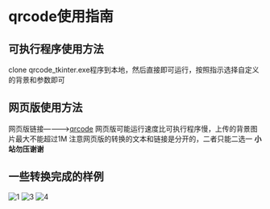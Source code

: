 # qrcode使用指南

## 可执行程序使用方法
clone qrcode_tkinter.exe程序到本地，然后直接即可运行，按照指示选择自定义的背景和参数即可
## 网页版使用方法
网页版链接————>[qrcode](http://bibibo.net:5000)
网页版可能运行速度比可执行程序慢，上传的背景图片最大不能超过1M
注意网页版的转换的文本和链接是分开的，二者只能二选一
**小站勿压谢谢**

## 一些转换完成的样例

![1](https://bibibo.top/qrcode/example/1_qrcode.gif)
![3](https://bibibo.top/qrcode/example/3_qrcode.gif)
![4](https://bibibo.top/qrcode/example/images_qrcode.gif)

